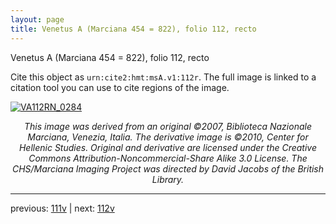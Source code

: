 ```yaml
---
layout: page
title: Venetus A (Marciana 454 = 822), folio 112, recto
---
```


Venetus A (Marciana 454 = 822), folio 112, recto

Cite this object as `urn:cite2:hmt:msA.v1:112r`.  The full image is linked to a citation tool you can use to cite regions of the image.

[![VA112RN_0284](http://www.homermultitext.org/iipsrv?IIIF=/project/homer/pyramidal/deepzoom/hmt/vaimg/2017a/VA112RN_0284.tif/full/800,/0/default.jpg)](http://www.homermultitext.org/ict2/?urn=urn:cite2:hmt:vaimg.2017a:VA112RN_0284) 

<p style="text-align: center; font-style: italic;">This image was derived from an original ©2007, Biblioteca Nazionale Marciana, Venezia, Italia. The derivative image is ©2010, Center for Hellenic Studies. Original and derivative are licensed under the Creative Commons Attribution-Noncommercial-Share Alike 3.0 License. The CHS/Marciana Imaging Project was directed by David Jacobs of the British Library.</p>

---

previous: [111v](../111v/) | next: [112v](../112v/)